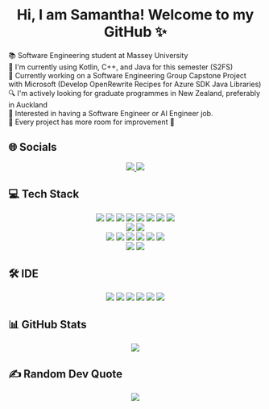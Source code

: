 <h1 align="center">Hi, I am Samantha! Welcome to my GitHub ✨</h2>

📚 Software Engineering student at Massey University <br>
🌱 I'm currently using Kotlin, C++, and Java for this semester (S2FS) <br>
💼 Currently working on a Software Engineering Group Capstone Project with Microsoft (Develop OpenRewrite Recipes for
Azure SDK Java Libraries)  <br>
🔍 I'm actively looking for graduate programmes in New Zealand, preferably in Auckland <br>
💬 Interested in having a Software Engineer or AI Engineer job. <br>
🔧 Every project has more room for improvement 🫶 <br>


## 🌐 Socials
<p align="center">
  <a href="https://linkedin.com/in/samantha-quilat-673986235">
    <img src="https://img.shields.io/badge/LinkedIn-%230077B5.svg?logo=linkedin&logoColor=white" />
  </a>
  <a href="mailto:smquilat@gmail.com">
    <img src="https://img.shields.io/badge/Email-D14836?logo=gmail&logoColor=white" />
  </a>
</p>


## 💻 Tech Stack
<p align="center">
  <img src="https://img.shields.io/badge/c++-%2300599C.svg?style=for-the-badge&logo=c%2B%2B&logoColor=white" />
  <img src="https://img.shields.io/badge/python-3670A0?style=for-the-badge&logo=python&logoColor=ffdd54" />
  <img src="https://img.shields.io/badge/html5-%23E34F26.svg?style=for-the-badge&logo=html5&logoColor=white" />
  <img src="https://img.shields.io/badge/css3-%231572B6.svg?style=for-the-badge&logo=css3&logoColor=white" />
  <img src="https://img.shields.io/badge/java-%23ED8B00.svg?style=for-the-badge&logo=openjdk&logoColor=white" />
  <img src="https://img.shields.io/badge/c%23-%23239120.svg?style=for-the-badge&logo=csharp&logoColor=white" />
  <img src="https://img.shields.io/badge/rust-%23000000.svg?style=for-the-badge&logo=rust&logoColor=white" />
  <img src="https://img.shields.io/badge/Haskell-5e5086?style=for-the-badge&logo=haskell&logoColor=white" />
  <br/>
  <img src="https://img.shields.io/badge/AWS-%23FF9900.svg?style=for-the-badge&logo=amazon-aws&logoColor=white" />
  <img src="https://img.shields.io/badge/Anaconda-%2344A833.svg?style=for-the-badge&logo=anaconda&logoColor=white" />
  <br/>
  <img src="https://img.shields.io/badge/Matplotlib-%23ffffff.svg?style=for-the-badge&logo=Matplotlib&logoColor=black" />
  <img src="https://img.shields.io/badge/numpy-%23013243.svg?style=for-the-badge&logo=numpy&logoColor=white" />
  <img src="https://img.shields.io/badge/pandas-%23150458.svg?style=for-the-badge&logo=pandas&logoColor=white" />
  <img src="https://img.shields.io/badge/PyTorch-%23EE4C2C.svg?style=for-the-badge&logo=PyTorch&logoColor=white" />
  <img src="https://img.shields.io/badge/scikit--learn-%23F7931E.svg?style=for-the-badge&logo=scikit-learn&logoColor=white" />
  <img src="https://img.shields.io/badge/SciPy-%230C55A5.svg?style=for-the-badge&logo=scipy&logoColor=%white" />
  <br/>
  <img src="https://img.shields.io/badge/Canva-%2300C4CC.svg?style=for-the-badge&logo=Canva&logoColor=white" />
  <img src="https://img.shields.io/badge/Trello-%23026AA7.svg?style=for-the-badge&logo=Trello&logoColor=white" />
</p>



## 🛠️ IDE
<p align="center">
  <img src="https://img.shields.io/badge/Visual%20Studio%20Code-%23007ACC.svg?style=for-the-badge&logo=visual-studio-code&logoColor=white" />
  <img src="https://img.shields.io/badge/Visual%20Studio-5C2D91?style=for-the-badge&logo=visual-studio&logoColor=white" />
  <img src="https://img.shields.io/badge/IntelliJ%20IDEA-000000.svg?style=for-the-badge&logo=intellij-idea&logoColor=white" />
  <img src="https://img.shields.io/badge/PyCharm-000000?style=for-the-badge&logo=pycharm&logoColor=white" />
  <img src="https://img.shields.io/badge/Jupyter-%23F37626.svg?style=for-the-badge&logo=Jupyter&logoColor=white" />
  <img src="https://img.shields.io/badge/Google%20Colab-F9AB00?style=for-the-badge&logo=google-colab&logoColor=white" />
</p>

## 📊 GitHub Stats
<p align="center">
  <img src="https://github-readme-stats.vercel.app/api/top-langs/?username=smaxerene&theme=tokyonight&hide_border=true&include_all_commits=false&count_private=false&layout=compact" />
</p>


## ✍️ Random Dev Quote
<p align="center">
  <img src="https://quotes-github-readme.vercel.app/api?type=vetical&theme=tokyonight" />
</p>

